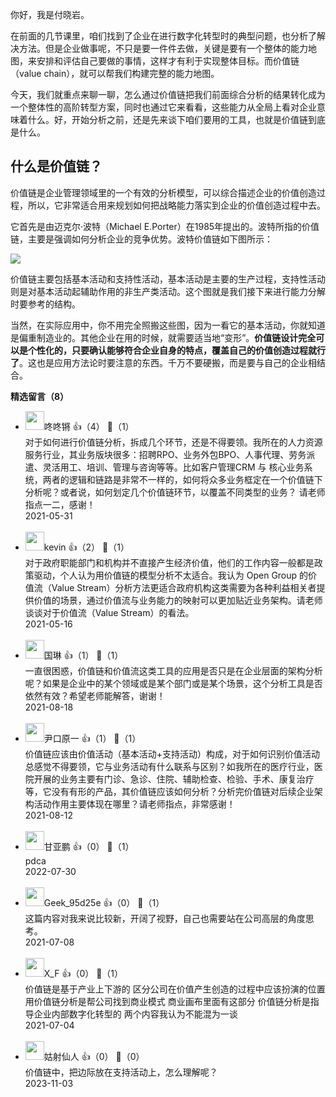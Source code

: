 你好，我是付晓岩。

在前面的几节课里，咱们找到了企业在进行数字化转型时的典型问题，也分析了解决方法。但是企业做事呢，不只是要一件件去做，关键是要有一个整体的能力地图，来安排和评估自己要做的事情，这样才有利于实现整体目标。而价值链（value chain），就可以帮我们构建完整的能力地图。

今天，我们就重点来聊一聊，怎么通过价值链把我们前面综合分析的结果转化成为一个整体性的高阶转型方案，同时也通过它来看看，这些能力从全局上看对企业意味着什么。好，开始分析之前，还是先来谈下咱们要用的工具，也就是价值链到底是什么。

## 什么是价值链？

价值链是企业管理领域里的一个有效的分析模型，可以综合描述企业的价值创造过程，所以，它非常适合用来规划如何把战略能力落实到企业的价值创造过程中去。

它首先是由迈克尔·波特（Michael E.Porter）在1985年提出的。波特所指的价值链，主要是强调如何分析企业的竞争优势。波特价值链如下图所示：

![](https://static001.geekbang.org/resource/image/82/6f/825b4ff05761007281eba572af89f16f.jpg?wh=3299%2A1577)

价值链主要包括基本活动和支持性活动，基本活动是主要的生产过程，支持性活动则是对基本活动起辅助作用的非生产类活动。这个图就是我们接下来进行能力分解时要参考的结构。

当然，在实际应用中，你不用完全照搬这些图，因为一看它的基本活动，你就知道是偏重制造业的。其他企业在用的时候，就需要适当地“变形”。**价值链设计完全可以是个性化的，只要确认能够符合企业自身的特点，覆盖自己的价值创造过程就行了**。这也是应用方法论时要注意的东西。千万不要硬搬，而是要与自己的企业相结合。
<div><strong>精选留言（8）</strong></div><ul>
<li><img src="https://static001.geekbang.org/account/avatar/00/10/8e/b9/88fb5278.jpg" width="30px"><span>咚咚锵</span> 👍（4） 💬（1）<div>对于如何进行价值链分析，拆成几个环节，还是不得要领。我所在的人力资源服务行业，其业务版块很多：招聘RPO、业务外包BPO、人事代理、劳务派遣、灵活用工、培训、管理与咨询等等。比如客户管理CRM 与 核心业务系统，两者的逻辑和链路是非常不一样的，如何将众多业务框定在一个价值链下分析呢？或者说，如何划定几个价值链环节，以覆盖不同类型的业务？
请老师指点一二，感谢！</div>2021-05-31</li><br/><li><img src="https://static001.geekbang.org/account/avatar/00/10/72/b3/32c3cd8b.jpg" width="30px"><span>kevin</span> 👍（2） 💬（1）<div>对于政府职能部门和机构并不直接产生经济价值，他们的工作内容一般都是政策驱动，个人认为用价值链的模型分析不太适合。我认为 Open Group 的价值流（Value Stream）分析方法更适合政府机构这类需要为各种利益相关者提供价值的场景，通过价值流与业务能力的映射可以更加贴近业务架构。请老师谈谈对于价值流（Value Stream）的看法。</div>2021-05-16</li><br/><li><img src="https://thirdwx.qlogo.cn/mmopen/vi_32/DYAIOgq83ep0yWjz2h9javGaiaWGoCdz3B5ib7gV80lPNXjETyI1VqjwH52zia1EkJ2d8ueD4uGhZh5h01Pxg61vA/132" width="30px"><span>国琳</span> 👍（1） 💬（1）<div>一直很困惑，价值链和价值流这类工具的应用是否只是在企业层面的架构分析呢？如果是企业中的某个领域或是某个部门或是某个场景，这个分析工具是否依然有效？希望老师能解答，谢谢！</div>2021-08-18</li><br/><li><img src="https://static001.geekbang.org/account/avatar/00/13/06/a7/27b08dc8.jpg" width="30px"><span>尹口原一</span> 👍（1） 💬（1）<div>价值链应该由价值活动（基本活动+支持活动）构成，对于如何识别价值活动总感觉不得要领，它与业务活动有什么联系与区别？如我所在的医疗行业，医院开展的业务主要有门诊、急诊、住院、辅助检查、检验、手术、康复治疗等，它没有有形的产品，其价值链应该如何分析？分析完价值链对后续企业架构活动作用主要体现在哪里？请老师指点，非常感谢！</div>2021-08-12</li><br/><li><img src="" width="30px"><span>甘亚鹏</span> 👍（0） 💬（1）<div>pdca</div>2022-07-30</li><br/><li><img src="https://static001.geekbang.org/account/avatar/00/19/cd/f8/49ccd32d.jpg" width="30px"><span>Geek_95d25e</span> 👍（0） 💬（1）<div>这篇内容对我来说比较新，开阔了视野，自己也需要站在公司高层的角度思考。</div>2021-07-08</li><br/><li><img src="https://static001.geekbang.org/account/avatar/00/28/d7/af/214e4b1f.jpg" width="30px"><span>X_F</span> 👍（0） 💬（1）<div>价值链是基于产业上下游的 区分公司在价值产生创造的过程中应该扮演的位置 用价值链分析是帮公司找到商业模式 商业画布里面有这部分 价值链分析是指导企业内部数字化转型的 两个内容我认为不能混为一谈</div>2021-07-04</li><br/><li><img src="https://static001.geekbang.org/account/avatar/00/0f/63/85/1dc41622.jpg" width="30px"><span>姑射仙人</span> 👍（0） 💬（0）<div>价值链中，把边际放在支持活动上，怎么理解呢？</div>2023-11-03</li><br/>
</ul>